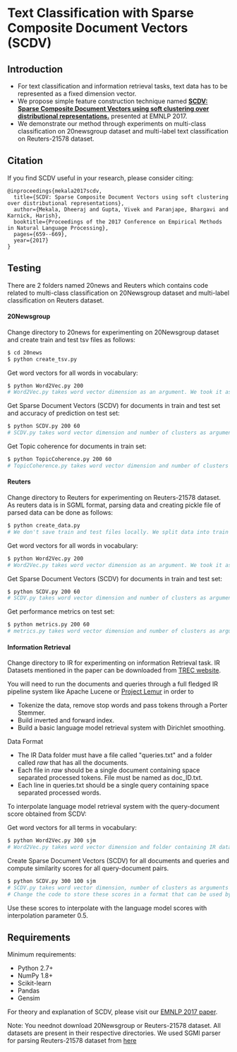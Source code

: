 # Text Classification with Sparse Composite Document Vectors (SCDV)


## Introduction
  - For text classification and information retrieval tasks, text data has to be represented as a fixed dimension vector. 
  - We propose simple feature construction technique named [**SCDV: Sparse Composite Document Vectors using soft clustering over distributional representations.**](https://www.aclweb.org/anthology/D17-1069.pdf) presented at EMNLP 2017.
  - We demonstrate our method through experiments on multi-class classification on 20newsgroup dataset and multi-label text classification on Reuters-21578 dataset. 

## Citation
If you find SCDV useful in your research, please consider citing:
```
@inproceedings{mekala2017scdv,
  title={SCDV: Sparse Composite Document Vectors using soft clustering over distributional representations},
  author={Mekala, Dheeraj and Gupta, Vivek and Paranjape, Bhargavi and Karnick, Harish},
  booktitle={Proceedings of the 2017 Conference on Empirical Methods in Natural Language Processing},
  pages={659--669},
  year={2017}
}
```

## Testing
There are 2 folders named 20news and Reuters which contains code related to multi-class classification on 20Newsgroup dataset and multi-label classification on Reuters dataset.

#### 20Newsgroup
Change directory to 20news for experimenting on 20Newsgroup dataset and create train and test tsv files as follows:
```sh
$ cd 20news
$ python create_tsv.py
```
Get word vectors for all words in vocabulary:
```sh
$ python Word2Vec.py 200
# Word2Vec.py takes word vector dimension as an argument. We took it as 200.
```
Get Sparse Document Vectors (SCDV) for documents in train and test set and accuracy of prediction on test set:
```sh
$ python SCDV.py 200 60
# SCDV.py takes word vector dimension and number of clusters as arguments. We took word vector dimension as 200 and number of clusters as 60.
```
Get Topic coherence for documents in train set:
```sh
$ python TopicCoherence.py 200 60
# TopicCoherence.py takes word vector dimension and number of clusters as arguments. We took word vector dimension as 200 and number of clusters as 60.
```
#### Reuters
Change directory to Reuters for experimenting on Reuters-21578 dataset. As reuters data is in SGML format, parsing data and creating pickle file of parsed data can be done as follows:
```sh
$ python create_data.py
# We don't save train and test files locally. We split data into train and test whenever needed.
```
Get word vectors for all words in vocabulary: 
```sh
$ python Word2Vec.py 200
# Word2Vec.py takes word vector dimension as an argument. We took it as 200.
```
Get Sparse Document Vectors (SCDV) for documents in train and test set:
```sh
$ python SCDV.py 200 60
# SCDV.py takes word vector dimension and number of clusters as arguments. We took word vector dimension as 200 and number of clusters as 60.
```
Get performance metrics on test set:
```sh
$ python metrics.py 200 60
# metrics.py takes word vector dimension and number of clusters as arguments. We took word vector dimension as 200 and number of clusters as 60.
```

#### Information Retrieval
Change directory to IR for experimenting on information Retrieval task. IR Datasets mentioned in the paper can be downloaded from [TREC website](http://trec.nist.gov/data/docs_eng.html). 

You will need to run the documents and queries through a full fledged IR pipeline system like Apache Lucene or [Project Lemur](https://www.lemurproject.org/) in order to 
  - Tokenize the data, remove stop words and pass tokens through a Porter Stemmer.
  - Build inverted and forward index.
  - Build a basic language model retrieval system with Dirichlet smoothing.

Data Format
  - The IR Data folder must have a file called "queries.txt" and a folder called *raw* that has all the documents.
  - Each file in *raw* should be a single document containing space separated processed tokens. File must be named as doc_ID.txt.
  - Each line in queries.txt should be a single query containing space separated processed words.

To interpolate language model retrieval system with the query-document score obtained from SCDV:

Get word vectors for all terms in vocabulary:
```sh
$ python Word2Vec.py 300 sjm
# Word2Vec.py takes word vector dimension and folder containing IR dataset as arguments. We took 300 and sjm (San Jose Mercury).
```
Create Sparse Document Vectors (SCDV) for all documents and queries and compute similarity scores for all query-document pairs.
```sh
$ python SCDV.py 300 100 sjm
# SCDV.py takes word vector dimension, number of clusters as arguments and folder containing IR dataset as arguments. We took 300 100 and sjm.
# Change the code to store these scores in a format that can be used by the IR system.
```
Use these scores to interpolate with the language model scores with interpolation parameter 0.5.


## Requirements
Minimum requirements:
  -  Python 2.7+
  -  NumPy 1.8+
  -  Scikit-learn
  -  Pandas
  -  Gensim

For theory and explanation of SCDV, please visit our [EMNLP 2017 paper](https://www.aclweb.org/anthology/D17-1069.pdf).

Note: You neednot download 20Newsgroup or Reuters-21578 dataset. All datasets are present in their respective directories. We used SGMl parser for parsing Reuters-21578 dataset from [here](https://gist.github.com/herrfz/7967781)
